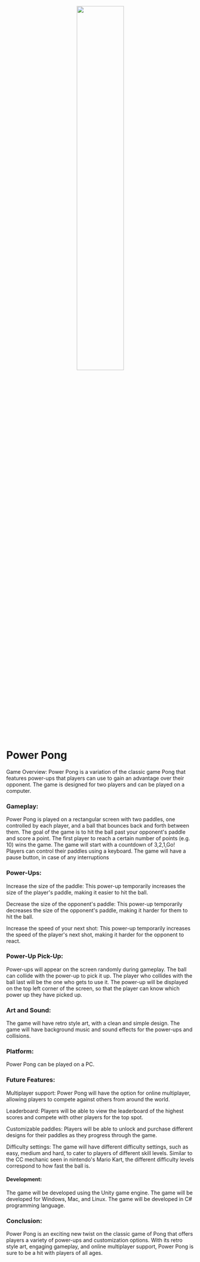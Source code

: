 <a name="Power Pong"></a>

<p align="center"><img width=50% src="ReadMe Resources/PowerPong.png?raw=true"></p>

# Power Pong

Game Overview: Power Pong is a variation of the classic game Pong that features power-ups that players can use to gain an advantage over their opponent. The game is designed for two players and can be played on a computer.

### Gameplay:

Power Pong is played on a rectangular screen with two paddles, one controlled by each player, and a ball that bounces back and forth between them. The goal of the game is to hit the ball past your opponent's paddle and score a point. The first player to reach a certain number of points (e.g. 10) wins the game. The game will start with a countdown of 3,2,1,Go!
Players can control their paddles using a keyboard. The game will have a pause button, in case of any interruptions

### Power-Ups:

Increase the size of the paddle: This power-up temporarily increases the size of the player's paddle, making it easier to hit the ball.

Decrease the size of the opponent's paddle: This power-up temporarily decreases the size of the opponent's paddle, making it harder for them to hit the ball.

Increase the speed of your next shot: This power-up temporarily increases the speed of the player's next shot, making it harder for the opponent to react.

### Power-Up Pick-Up:

Power-ups will appear on the screen randomly during gameplay. The ball can collide with the power-up to pick it up. The player who collides with the ball last will be the one who gets to use it. The power-up will be displayed on the top left corner of the screen, so that the player can know which power up they have picked up.

### Art and Sound:

The game will have retro style art, with a clean and simple design. The game will have background music and sound effects for the power-ups and collisions.


### Platform:

Power Pong can be played on a PC. 

### Future Features:

Multiplayer support: Power Pong will have the option for online multiplayer, allowing players to compete against others from around the world.

Leaderboard: Players will be able to view the leaderboard of the highest scores and compete with other players for the top spot.

Customizable paddles: Players will be able to unlock and purchase different designs for their paddles as they progress through the game.

Difficulty settings: The game will have different difficulty settings, such as easy, medium and hard, to cater to players of different skill levels. Similar to the CC mechanic seen in nintendo's Mario Kart, the different difficulty levels correspond to how fast the ball is. 

#### Development:

The game will be developed using the Unity game engine.
The game will be developed for Windows, Mac, and Linux. 
The game will be developed in C# programming language.

### Conclusion:

Power Pong is an exciting new twist on the classic game of Pong that offers players a variety of power-ups and customization options. With its retro style art, engaging gameplay, and online multiplayer support, Power Pong is sure to be a hit with players of all ages.

